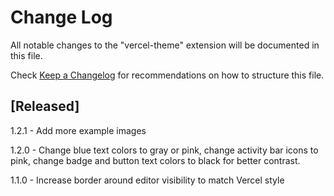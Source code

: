 # Change Log

All notable changes to the "vercel-theme" extension will be documented in this file.

Check [Keep a Changelog](http://keepachangelog.com/) for recommendations on how to structure this file.

## [Released]

1.2.1 - Add more example images

1.2.0 - Change blue text colors to gray or pink, change activity bar icons to pink, change badge and button text colors to black for better contrast.

1.1.0 - Increase border around editor visibility to match Vercel style
